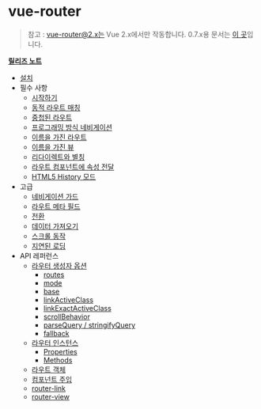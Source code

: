 # vue-router
<!--email_off-->
> 참고 : vue-router@2.x는 Vue 2.x에서만 작동합니다. 0.7.x용 문서는 [이 곳](https://github.com/vuejs/vue-router/tree/1.0/docs/en)입니다.
<!--/email_off-->
**[릴리즈 노트](https://github.com/vuejs/vue-router/releases)**

- [설치](installation.md)
- 필수 사항
  - [시작하기](essentials/getting-started.md)
  - [동적 라우트 매칭](essentials/dynamic-matching.md)
  - [중첩된 라우트](essentials/nested-routes.md)
  - [프로그래밍 방식 네비게이션](essentials/navigation.md)
  - [이름을 가진 라우트](essentials/named-routes.md)
  - [이름을 가진 뷰](essentials/named-views.md)
  - [리다이렉트와 별칭](essentials/redirect-and-alias.md)
  - [라우트 컴포넌트에 속성 전달](essentials/passing-props.md)
  - [HTML5 History 모드](essentials/history-mode.md)
- 고급
  - [네비게이션 가드](advanced/navigation-guards.md)
  - [라우트 메타 필드](advanced/meta.md)
  - [전환](advanced/transitions.md)
  - [데이터 가져오기](advanced/data-fetching.md)
  - [스크롤 동작](advanced/scroll-behavior.md)
  - [지연된 로딩](advanced/lazy-loading.md)
- API 레퍼런스
  - [라우터 생성자 옵션](api/options.md)
    - [routes](api/options.md#routes)
    - [mode](api/options.md#mode)
    - [base](api/options.md#base)
    - [linkActiveClass](api/options.md#linkactiveclass)
    - [linkExactActiveClass](api/options.md#linkexactactiveclass)
    - [scrollBehavior](api/options.md#scrollbehavior)
    - [parseQuery / stringifyQuery](api/options.md#parsequery--stringifyquery)
    - [fallback](api/options.md#fallback)
  - [라우터 인스턴스](api/router-instance.md)
    - [Properties](api/router-instance.md#properties)
    - [Methods](api/router-instance.md#methods)
  - [라우트 객체](api/route-object.md)
  - [컴포넌트 주입](api/component-injections.md)
  - [router-link](api/router-link.md)
  - [router-view](api/router-view.md)
